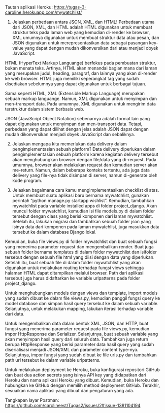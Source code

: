 Tautan aplikasi Heroku: https://tugas-3-caroline.herokuapp.com/mywatchlist/

1. Jelaskan perbedaan antara JSON, XML, dan HTML!
Perbedaan utama dari JSON, XML, dan HTML adalah HTML digunakan untuk membuat struktur teks pada laman web yang kemudian di-render ke browser, 
XML umumnya digunakan untuk membuat struktur data atau pesan, dan JSON digunakan untuk merepresentasikan data sebagai pasangan key-value yang
dapat dengan mudah dikonversikan dari atau menjadi obyek JavaScript. 

HTML (HyperText Markup Languange) berfokus pada pembuatan struktur, bukan menata teks. Artinya, HTML akan menandai bagian mana dari laman yang
merupakan judul, heading, paragraf, dan lainnya yang akan di-render ke web browser. HTML juga memiliki seperangkat tag yang sudah disediakan
sebelumnya yang dapat digunakan untuk berbagai tujuan.

Sama seperti HTML, XML (Extensible Markup Language) merupakan sebuah markup languange. Namun, XML digunakan untuk menyimpan dan men-transport
data. Pada umumnya, XML digunakan untuk mengirim data terstruktur dalam sistem berbasis web.

JSON (JavaScript Object Notation) sebenarnya adalah format lain yang dapat digunakan untuk menyimpan dan men-transport data. Tetapi, perbedaan
yang dapat dilihat dengan jelas adalah JSON dapat dengan mudah dikonversikan menjadi obyek JavaScript dan sebaliknya.

2. Jelaskan mengapa kita memerlukan data delivery dalam pengimplementasian sebuah platform?
Data delivery diperlukan dalam pengimplementasian sebuah platform karena kegiatan delivery tersebut akan menghubungkan browser dengan file/data yang di-request. Pada umumnya, browser akan melakukan request dan kemudian server akan me-return. Namun, dalam beberapa konteks tertentu, ada juga
data delivery yang file-nya tidak disimpan di server, namun di-generate oleh kode program.

3. Jelaskan bagaimana cara kamu mengimplementasikan checklist di atas.
Untuk membuat suatu aplikasi baru bernama mywatchlist, gunakan perintah “python manage.py startapp wishlist”. Kemudian, tambahkan mywatchlist pada
variable installed apps di folder project_django. Akan muncul folder mywatchlist, kemudian isi file models.py di dalam folder tersebut dengan class yang berisi komponen dari laman mywatchlist. Setelah itu, lakukan migrasi dan tambahkan sebuah folder json yang isinya data dari komponen pada laman mywatchlist, juga masukkan data tersebut ke dalam database Django lokal.

Kemudian, buka file views.py di folder mywatchlist dan buat sebuah fungsi yang menerima parameter request dan mengembalikan render. Buat juga
sebuah folder bernama templates di dalam folder mywatchlist dan isifolder tersebut dengan sebuah file html yang diisi dengan data yang diperlukan.
Setelah itu, buat sebuah file di dalam folder mywatchlist yang akan digunakan untuk melakukan routing terhadap fungsi views sehingga halaman HTML
dapat ditampilkan melalui browser. Path dari aplikasi tersebut juga harus didaftarkan ke variable urlpatterns pada folder project_django.

Untuk menghubungkan models dengan views dan template, import models yang sudah dibuat ke dalam file views.py, kemudian panggil fungsi query ke
model database dan simpan hasil query tersebut ke dalam sebuah variable. Selanjutnya, untuk melakukan mapping, lakukan iterasi terhadap variable
dari data.

Untuk mengembalikan data dalam bentuk XML, JSON, dan HTTP, buat fungsi yang menerima parameter request pada file views.py, kemudian impor
HttpResponse dan Serializer. Selanjutnya, buat sebuah variable yang akan menyimpan hasil query dari seluruh data. Tambahkan juga return berupa
HttpResponse yang berisi parameter data hasil query yang sudah diserialisasi menjadi JSON/XML dan parameter content type-nya. Selanjutnya, impor
fungsi yang sudah dibuat ke file urls.py dan tambahkan path url tersebut ke dalam variable urlpatterns.

Untuk melakukan deployment ke Heroku, buka konfigurasi repositori GitHub dan buat dua action secrets yang isinya API key yang didapatkan dari
Heroku dan nama aplikasi Heroku yang dibuat. Kemudian, buka Heroku dan hubungkan ke GitHub dengan memilih method deployment GitHub. Terakhir,
sesuaikan nama aplikasi yang dibuat dan pengaturan yang ada.

Tangkapan layar Postman: https://github.com/carolineest/Tugas2/issues/2#issue-1381104194